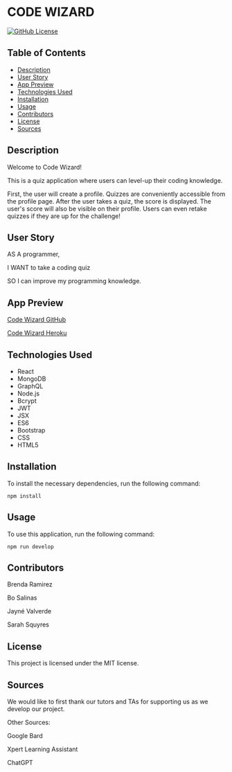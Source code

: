 # CODE WIZARD
  [![GitHub License](https://img.shields.io/badge/license-MIT-yellow.svg)](https://opensource.org/licenses/)
## Table of Contents

* [Description](#description)
* [User Story](#description)
* [App Preview](#app-preview)
* [Technologies Used](#technologies-used)
* [Installation](#installation)
* [Usage](#usage)
* [Contributors](#contributors)
* [License](#license)
* [Sources](#sources)



## Description

Welcome to Code Wizard!

This is a quiz application where users can level-up their coding knowledge.  

First, the user will create a profile.  Quizzes are conveniently accessible from the profile page.  After the user takes a quiz, the score is displayed. The user's score will also be visible on their profile.  Users can even retake quizzes if they are up for the challenge!


## User Story

AS A programmer,

I WANT to take a coding quiz

SO I can improve my programming knowledge.


## App Preview

 [Code Wizard GitHub](https://github.com/bramirez09/quizapp)

 [Code Wizard Heroku](https://hidden-plateau-97501-0695bbc154ba.herokuapp.com/)


## Technologies Used

* React
* MongoDB
* GraphQL
* Node.js
* Bcrypt
* JWT
* JSX
* ES6
* Bootstrap
* CSS
* HTML5


## Installation

To install the necessary dependencies, run the following command:

```
npm install
```


## Usage

To use this application, run the following command:

```
npm run develop
```


## Contributors

Brenda Ramirez

Bo Salinas

Jayn&eacute; Valverde

Sarah Squyres


## License

This project is licensed under the MIT license.


## Sources

We would like to first thank our tutors and TAs for supporting us as we develop our project.  

Other Sources:

Google Bard

Xpert Learning Assistant

ChatGPT



